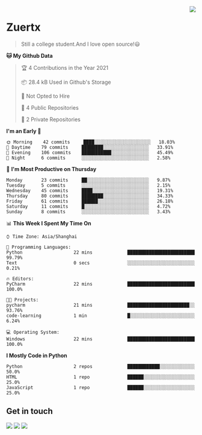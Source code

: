<a href="#">
<img align="right" src="https://github-readme-stats.vercel.app/api?username=zuertx&show_icons=true&hide_border=true">
</a>

# Zuertx
> Still a college student.And I love open source!😃  

<!--START_SECTION:waka-->
**🐱 My Github Data** 

> 🏆 4 Contributions in the Year 2021
 > 
> 📦 28.4 kB Used in Github's Storage 
 > 
> 🚫 Not Opted to Hire
 > 
> 📜 4 Public Repositories 
 > 
> 🔑 2 Private Repositories  
 > 
**I'm an Early 🐤** 

```text
🌞 Morning    42 commits     ████░░░░░░░░░░░░░░░░░░░░░   18.03% 
🌆 Daytime    79 commits     ████████░░░░░░░░░░░░░░░░░   33.91% 
🌃 Evening    106 commits    ███████████░░░░░░░░░░░░░░   45.49% 
🌙 Night      6 commits      ░░░░░░░░░░░░░░░░░░░░░░░░░   2.58%

```
📅 **I'm Most Productive on Thursday** 

```text
Monday       23 commits     ██░░░░░░░░░░░░░░░░░░░░░░░   9.87% 
Tuesday      5 commits      ░░░░░░░░░░░░░░░░░░░░░░░░░   2.15% 
Wednesday    45 commits     ████░░░░░░░░░░░░░░░░░░░░░   19.31% 
Thursday     80 commits     ████████░░░░░░░░░░░░░░░░░   34.33% 
Friday       61 commits     ██████░░░░░░░░░░░░░░░░░░░   26.18% 
Saturday     11 commits     █░░░░░░░░░░░░░░░░░░░░░░░░   4.72% 
Sunday       8 commits      ░░░░░░░░░░░░░░░░░░░░░░░░░   3.43%

```


📊 **This Week I Spent My Time On** 

```text
⌚︎ Time Zone: Asia/Shanghai

💬 Programming Languages: 
Python                   22 mins             █████████████████████████   99.79% 
Text                     0 secs              ░░░░░░░░░░░░░░░░░░░░░░░░░   0.21%

🔥 Editors: 
PyCharm                  22 mins             █████████████████████████   100.0%

🐱‍💻 Projects: 
pycharm                  21 mins             ███████████████████████░░   93.76% 
code-learning            1 min               █░░░░░░░░░░░░░░░░░░░░░░░░   6.24%

💻 Operating System: 
Windows                  22 mins             █████████████████████████   100.0%

```

**I Mostly Code in Python** 

```text
Python                   2 repos             ████████████░░░░░░░░░░░░░   50.0% 
HTML                     1 repo              ██████░░░░░░░░░░░░░░░░░░░   25.0% 
JavaScript               1 repo              ██████░░░░░░░░░░░░░░░░░░░   25.0%

```



<!--END_SECTION:waka-->

## Get in touch
[![](https://img.shields.io/badge/-https://zuertx.tk-0e83cd?style=flat-square&logo=Blogger&logoColor=fff)](https://zuertx.tk)
[![](https://img.shields.io/badge/-@zuertx-3db6f1?style=flat-square&logo=Telegram&logoColor=2ca5e0)](https://t.me/zuertx)
[![](https://img.shields.io/badge/-zuertx@gmail.com-911318?style=flat-square&logo=Gmail&logoColor=white&labelColor=c14438)](mailto:zuertx_at_gmail.com)
